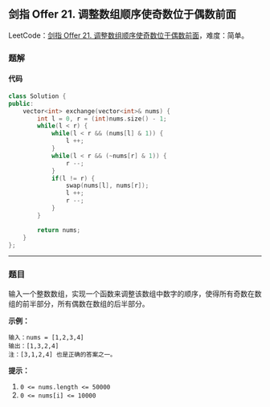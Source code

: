 ## 剑指 Offer 21. 调整数组顺序使奇数位于偶数前面

LeetCode：[剑指 Offer 21. 调整数组顺序使奇数位于偶数前面](https://leetcode.cn/problems/diao-zheng-shu-zu-shun-xu-shi-qi-shu-wei-yu-ou-shu-qian-mian-lcof/)，难度：简单。

### 题解

#### 代码

```c++
class Solution {
public:
    vector<int> exchange(vector<int>& nums) {
        int l = 0, r = (int)nums.size() - 1;
        while(l < r) {
            while(l < r && (nums[l] & 1)) {
                l ++;
            }
            while(l < r && (~nums[r] & 1)) {
                r --;
            }
            if(l != r) {
                swap(nums[l], nums[r]);
                l ++;
                r --;
            }
        }

        return nums;
    }
};
```



---



### 题目

输入一个整数数组，实现一个函数来调整该数组中数字的顺序，使得所有奇数在数组的前半部分，所有偶数在数组的后半部分。

 

**示例：**

```
输入：nums = [1,2,3,4]
输出：[1,3,2,4] 
注：[3,1,2,4] 也是正确的答案之一。
```

 

**提示：**

1. `0 <= nums.length <= 50000`
2. `0 <= nums[i] <= 10000`


